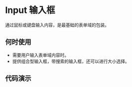 # Input 输入框

通过鼠标或键盘输入内容，是最基础的表单域的包装。

## 何时使用

- 需要用户输入表单域内容时。
- 提供组合型输入框，带搜索的输入框，还可以进行大小选择。

## 代码演示

<demo title="基础" id="components-input-demo-basic" src="./example/basic.vue" desc="从堆叠到水平排列。<br/>使用单一的一组`Row`和 `Col`栅格组件，就可以创建一个基本的栅格系统，所有列`（Col）`必须放在`Row`内。"></demo>


<demo title="密码框" id="components-input-demo-password" src="./example/password.vue" desc="从堆叠到水平排列。<br/>使用单一的一组`Row`和 `Col`栅格组件，就可以创建一个基本的栅格系统，所有列`（Col）`必须放在`Row`内。"></demo>


<demo title="搜索框" id="components-input-demo-search" src="./example/search.vue" desc="从堆叠到水平排列。<br/>使用单一的一组`Row`和 `Col`栅格组件，就可以创建一个基本的栅格系统，所有列`（Col）`必须放在`Row`内。"></demo>


<demo title="多行文本框" id="components-input-demo-textarea" src="./example/textarea.vue" desc="从堆叠到水平排列。<br/>使用单一的一组`Row`和 `Col`栅格组件，就可以创建一个基本的栅格系统，所有列`（Col）`必须放在`Row`内。"></demo>



